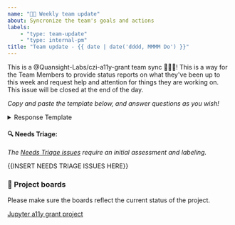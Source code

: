 ```yaml
---
name: "🙌🏼 Weekly team update"
about: Syncronize the team's goals and actions
labels:
    - "type: team-update"
    - "type: internal-pm"
title: "Team update - {{ date | date('dddd, MMMM Do') }}"
---
```


This is a  @Quansight-Labs/czi-a11y-grant team sync 🎉🎉🎉! This is a way for the Team Members to provide status reports on what they've been up to this week and request help and attention for things they are working on. This issue will be closed at the end of the day.

_Copy and paste the template below, and answer questions as you wish!_

<details>
<summary>Response Template</summary>

```md
**Thanks I'd like to give 🙌**
- So-and-so helped me out a lot with XXX...
- Thanks for Jo's work on the XXX repo...

**Updates from last week :heavy_check_mark:**
- I worked towards deliverable: <link-to-deliverable>
- I had a meeting with ABC

**Challenges I faced and things I'd like assistance with 🙏**
- I had a hard time figuring out ...
- Could somebody take a look at ...

**My availability for next week**
- I'll be off on XXX day...
- I've got several meetings this week...

**Important items for discussion 💬**
- I have a question about goal <link-to-goal>
- Can @XXX give a comment on issue #NN ?
- I opened #NN for discussion, please chime in
- I need to discuss XXX
```

</details>

#### :mag: **Needs Triage**:

_The [Needs Triage issues](https://github.com/Quansight-Labs/jupyter-a11y-mgmt/labels/status%3A%20needs%20triage) require an initial assessment and labeling._

{{INSERT NEEDS TRIAGE ISSUES HERE}}

### :dart: Project boards

Please make sure the boards reflect the current status of the project.

[Jupyter a11y grant project](https://github.com/orgs/Quansight-Labs/projects/5/views/5)
